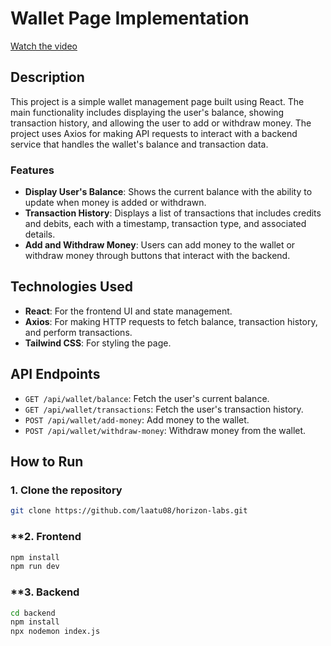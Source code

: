 # Wallet Page Implementation

[Watch the video](https://youtu.be/2OU1NGTsE3s)

## **Description**

This project is a simple wallet management page built using React. The main functionality includes displaying the user's balance, showing transaction history, and allowing the user to add or withdraw money. The project uses Axios for making API requests to interact with a backend service that handles the wallet's balance and transaction data.

### **Features**
- **Display User's Balance**: Shows the current balance with the ability to update when money is added or withdrawn.
- **Transaction History**: Displays a list of transactions that includes credits and debits, each with a timestamp, transaction type, and associated details.
- **Add and Withdraw Money**: Users can add money to the wallet or withdraw money through buttons that interact with the backend.

## **Technologies Used**
- **React**: For the frontend UI and state management.
- **Axios**: For making HTTP requests to fetch balance, transaction history, and perform transactions.
- **Tailwind CSS**: For styling the page.

## **API Endpoints**
- `GET /api/wallet/balance`: Fetch the user's current balance.
- `GET /api/wallet/transactions`: Fetch the user's transaction history.
- `POST /api/wallet/add-money`: Add money to the wallet.
- `POST /api/wallet/withdraw-money`: Withdraw money from the wallet.

## **How to Run**

### **1. Clone the repository**
```bash
git clone https://github.com/laatu08/horizon-labs.git
```

### **2. Frontend
```bash
npm install
npm run dev
```

### **3. Backend
```bash
cd backend
npm install
npx nodemon index.js
```

